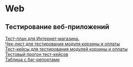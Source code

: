# Web
## Тестирование веб-приложений
[Тест-план для Интернет-магазина.](https://docs.google.com/spreadsheets/d/1QGNfrjgpqOqmSvkAFUSrcuEgN7mJkCBOKYXvGCIdvbQ/edit?usp=sharing)  
[Чек-лист для тестирования модуля корзины и оплаты](https://docs.google.com/spreadsheets/d/1DBy5Og6G6nkkK5SFoYW0cLyOVFsuHfI6qoGRbRtIudY/edit?usp=sharing)  
[Тест-кейсы для тестирования модулей корзины и оплаты](https://github.com/OlyaTitova/Web/blob/main/G101-2025-09-30.pdf)  
[Тестовый прогон тест-кейсов](https://github.com/OlyaTitova/Web/blob/main/G101-Test%2Brun%2B2025_09_30.pdf)  
[Таблица с баг-репортами](https://github.com/OlyaTitova/Web/blob/main/Issues%20(1).xlsx)  
